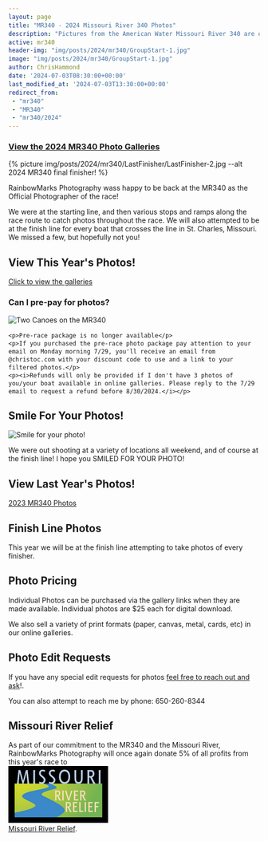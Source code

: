 ```yaml
---
layout: page
title: "MR340 - 2024 Missouri River 340 Photos"
description: "Pictures from the American Water Missouri River 340 are online!"
active: mr340
header-img: "img/posts/2024/mr340/GroupStart-1.jpg"
image: "img/posts/2024/mr340/GroupStart-1.jpg"
author: ChrisHammond
date: '2024-07-03T08:30:00+00:00'
last_modified_at: '2024-07-03T13:30:00+00:00'
redirect_from: 
 - "mr340"
 - "MR340"
 - "mr340/2024"
---
```

<div class="row">
  <div class="col-md-12 text-center">
  <h3><a href="https://photos.rainbowmarks.com/2024/MR340">View the 2024 MR340 Photo Galleries</a></h3>
    {% picture img/posts/2024/mr340/LastFinisher/LastFinisher-2.jpg --alt 2024 MR340 final finisher! %}
  </div>
</div>

<div class="row">
  <div class="col-md-8">
    <p>RainbowMarks Photography wass happy to be back at the MR340 as the Official Photographer of the race!</p>
    <p>We were at the starting line, and then various stops and ramps along the race route to catch photos throughout the race. We will also attempted to be at the finish line for every boat that crosses the line in St. Charles, Missouri. We missed a few, but hopefully not you!</p>
  </div>
  <div class="col-md-4 text-center"> 
    <h2>View This Year's Photos!</h2>
    <p><a href="https://photos.rainbowmarks.com/2024/MR340">Click to view the galleries</a></p>
  </div>
</div>
<div class="row">
  <div class="col-md-8">
    <h3>Can I pre-pay for photos?</h3>
    <img src="{% picture direct img/posts/2024/mr340/Small2023/Small2023-800-10.jpg %}" alt="Two Canoes on the MR340">

    <p>Pre-race package is no longer available</p> 
    <p>If you purchased the pre-race photo package pay attention to your email on Monday morning 7/29, you'll receive an email from @christoc.com with your discount code to use and a link to your filtered photos.</p>
    <p><i>Refunds will only be provided if I don't have 3 photos of you/your boat available in online galleries. Please reply to the 7/29 email to request a refund before 8/30/2024.</i></p>
  </div>
  <div class="col-md-4"> 
    <h2>Smile For Your Photos!</h2>
    <img src="{% picture direct img/posts/2024/mr340/Small2023/Small2023-7.jpg %}" alt="Smile for your photo!">
    <p>We were out shooting at a variety of locations all weekend, and of course at the finish line! I hope you SMILED FOR YOUR PHOTO!</p>
    <h2>View Last Year's Photos!</h2>    
    <p><a href="https://photos.rainbowmarks.com/2023/Watersports/MR340">2023 MR340 Photos</a><br/></p>    
  </div>
</div>
<div class="row">
  <div class="col-md-12">
    <h2>Finish Line Photos</h2>
    <p>This year we will be at the finish line attempting to take photos of every finisher. </p>
    <h2>Photo Pricing</h2>
      <p>Individual Photos can be purchased via the gallery links when they are made available. Individual photos are $25 each for digital download.</p>
      <p>We also sell a variety of print formats (paper, canvas, metal, cards, etc) in our online galleries.</p>
  </div>
</div>
<div class="row">
  <div class="col-6">
    <h2>Photo Edit Requests</h2>
    <p>If you have any special edit requests for photos <a href="https://www.chrishammond.com/contact">feel free to reach out and ask</a>!.</p>
    <p>You can also attempt to reach me by phone: 650-260-8344</p>
  </div>
  <div class="col-md-6">
    <h2>Missouri River Relief</h2>
    <p>As part of our commitment to the MR340 and the Missouri River, RainbowMarks Photography will once again donate 5% of all profits from this year's race to <br /><a href="https://riverrelief.org/" target="_blank"><img src="/img/MRR-logo-color-WEB-200px.png" border="0"><br />Missouri River Relief</a>.</p>
  </div>
</div>
